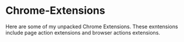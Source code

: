 # Chrome-Extensions
Here are some of my unpacked Chrome Extensions. These exntensions include page action extensions and browser actions extensions.
